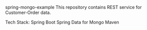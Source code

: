 spring-mongo-example
This repository contains REST service for Customer-Order data.

Tech Stack: Spring Boot Spring Data for Mongo Maven